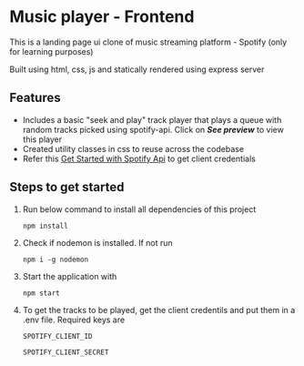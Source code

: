 # Music player - Frontend

This is a landing page ui clone of music streaming platform - Spotify (only for learning purposes) 

Built using html, css, js and statically rendered using express server

## Features

- Includes a basic "seek and play" track player that plays a queue with random tracks picked using spotify-api. Click on <b><i>See preview</i></b> to view this player
- Created utility classes in css to reuse across the codebase
- Refer this [Get Started with Spotify Api](https://developer.spotify.com/documentation/web-api) to get client credentials

## Steps to get started
1. Run below command to install all dependencies of this project

    `
    npm install
    `
1. Check if nodemon is installed. If not run 

    `
    npm i -g nodemon
    `
1. Start the application with

    `
    npm start
    `
1. To get the tracks to be played, get the client credentils and put them in a .env file. Required keys are

    `
    SPOTIFY_CLIENT_ID
    `

    `
    SPOTIFY_CLIENT_SECRET
    `
